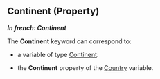
## Continent (Property)

***In french: Continent***
	



<a name="XUse"></a>
<a name="Use"></a>
<a name="description"></a>
The **Continent** keyword can correspond to: 

- a variable of type [Continent](../WDLang1/1000024919.md). 

- the **Continent** property of the [Country](../WDLang1/1000024921.md) variable. 





